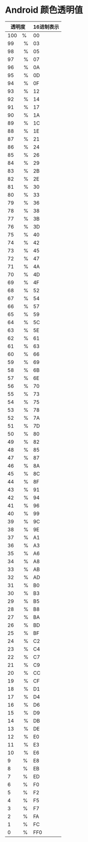 # Android 颜色透明值



| 透明度 | 16进制表示 |
| ------ | ---------- |
| 100 %  | 00         |
| 99   % | 03         |
| 98   % | 05         |
| 97   % | 07         |
| 96   % | 0A         |
| 95   % | 0D         |
| 94   % | 0F         |
| 93   % | 12         |
| 92   % | 14         |
| 91   % | 17         |
| 90   % | 1A         |
| 89   % | 1C         |
| 88   % | 1E         |
| 87   % | 21         |
| 86   % | 24         |
| 85   % | 26         |
| 84   % | 29         |
| 83   % | 2B         |
| 82   % | 2E         |
| 81   % | 30         |
| 80   % | 33         |
| 79   % | 36         |
| 78   % | 38         |
| 77   % | 3B         |
| 76   % | 3D         |
| 75   % | 40         |
| 74   % | 42         |
| 73   % | 45         |
| 72   % | 47         |
| 71   % | 4A         |
| 70   % | 4D         |
| 69   % | 4F         |
| 68   % | 52         |
| 67   % | 54         |
| 66   % | 57         |
| 65   % | 59         |
| 64   % | 5C         |
| 63   % | 5E         |
| 62   % | 61         |
| 61   % | 63         |
| 60   % | 66         |
| 59   % | 69         |
| 58   % | 6B         |
| 57   % | 6E         |
| 56   % | 70         |
| 55   % | 73         |
| 54   % | 75         |
| 53   % | 78         |
| 52   % | 7A         |
| 51   % | 7D         |
| 50   % | 80         |
| 49   % | 82         |
| 48   % | 85         |
| 47   % | 87         |
| 46   % | 8A         |
| 45   % | 8C         |
| 44   % | 8F         |
| 43   % | 91         |
| 42   % | 94         |
| 41   % | 96         |
| 40   % | 99         |
| 39   % | 9C         |
| 38   % | 9E         |
| 37   % | A1         |
| 36   % | A3         |
| 35   % | A6         |
| 34   % | A8         |
| 33   % | AB         |
| 32   % | AD         |
| 31   % | B0         |
| 30   % | B3         |
| 29   % | B5         |
| 28   % | B8         |
| 27   % | BA         |
| 26   % | BD         |
| 25   % | BF         |
| 24   % | C2         |
| 23   % | C4         |
| 22   % | C7         |
| 21   % | C9         |
| 20   % | CC         |
| 19   % | CF         |
| 18   % | D1         |
| 17   % | D4         |
| 16   % | D6         |
| 15   % | D9         |
| 14   % | DB         |
| 13   % | DE         |
| 12   % | E0         |
| 11   % | E3         |
| 10   % | E6         |
| 9   %  | E8         |
| 8   %  | EB         |
| 7   %  | ED         |
| 6   %  | F0         |
| 5   %  | F2         |
| 4   %  | F5         |
| 3   %  | F7         |
| 2   %  | FA         |
| 1   %  | FC         |
| 0   %  | FF0        |